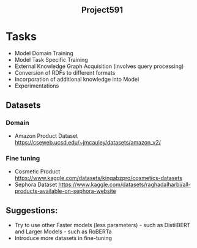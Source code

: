 <h2>
  <p align='center'>
    Project591
  </p>
</h2>

# Tasks
  * Model Domain Training 
  * Model Task Specific Training 
  * External Knowledge Graph Acquisition (involves query processing)
  * Conversion of RDFs to different formats
  * Incorporation of additional knowledge into Model
  * Experimentations

## Datasets
### Domain
  * Amazon Product Dataset
      https://cseweb.ucsd.edu/~jmcauley/datasets/amazon_v2/
### Fine tuning
  * Cosmetic Product
      https://www.kaggle.com/datasets/kingabzpro/cosmetics-datasets
  * Sephora Dataset
      https://www.kaggle.com/datasets/raghadalharbi/all-products-available-on-sephora-website
    
## Suggestions:
* Try to use other Faster models (less parameters) - such as DistilBERT and Larger Models - such as RoBERTa
* Introduce more datasets in fine-tuning
